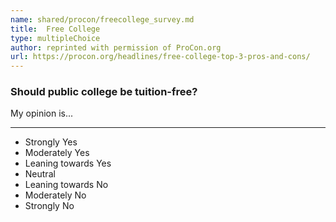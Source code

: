 ```yaml
---
name: shared/procon/freecollege_survey.md
title:  Free College 
type: multipleChoice
author: reprinted with permission of ProCon.org
url: https://procon.org/headlines/free-college-top-3-pros-and-cons/ 
---
```


###  Should public college be tuition-free?

My opinion is...

---

- Strongly Yes
- Moderately Yes
- Leaning towards Yes
- Neutral
- Leaning towards No
- Moderately No
- Strongly No

